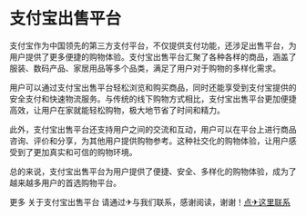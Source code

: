 # 支付宝出售平台

支付宝作为中国领先的第三方支付平台，不仅提供支付功能，还涉足出售平台，为用户提供了更多便捷的购物体验。支付宝出售平台汇聚了各种各样的商品，涵盖了服装、数码产品、家居用品等多个品类，满足了用户对于购物的多样化需求。

用户可以通过支付宝出售平台轻松浏览和购买商品，同时还能享受到支付宝提供的安全支付和快速物流服务。与传统的线下购物方式相比，支付宝出售平台更加便捷高效，让用户在家就能轻松购物，极大地节省了时间和精力。

此外，支付宝出售平台还支持用户之间的交流和互动，用户可以在平台上进行商品咨询、评价和分享，为其他用户提供购物参考。这种社交化的购物体验，让用户感受到了更加真实和可信的购物环境。

总的来说，支付宝出售平台为用户提供了便捷、安全、多样化的购物体验，成为了越来越多用户的首选购物平台。

更多 关于支付宝出售平台 请通过✈与我们联系，感谢阅读，谢谢！[点✈这里联系](https://w.k02.cc)